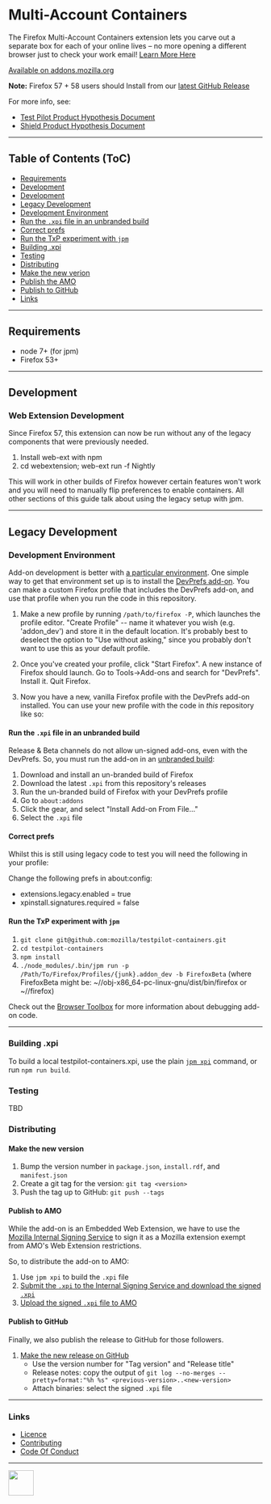 # Multi-Account Containers


The Firefox Multi-Account Containers extension lets you carve out a separate box for each of your online lives – no more opening a different browser just to check your work email! [Learn More Here](https://blog.mozilla.org/firefox/introducing-firefox-multi-account-containers/)

[Available on addons.mozilla.org](https://addons.mozilla.org/en-GB/firefox/addon/multi-account-containers/)

**Note:** Firefox 57 + 58 users should Install from our [latest GitHub Release](https://github.com/mozilla/testpilot-containers/releases/latest)

For more info, see: 

* [Test Pilot Product Hypothesis Document](https://docs.google.com/document/d/1WQdHTVXROk7dYkSFluc6_hS44tqZjIrG9I-uPyzevE8/edit#)
* [Shield Product Hypothesis Document](https://docs.google.com/document/d/1vMD-fH_5hGDDqNvpRZk12_RhCN2WAe4_yaBamaNdtik/edit#)

---

## Table of Contents (ToC)

* [Requirements](#requirements)
* [Development](#development)
* [Development](#web-extension-development)
* [Legacy Development](#legacy-development)
* [Development Environment](#development-environment)
* [Run the `.xpi` file in an unbranded build](#run-the-xpi-file-in-an-unbranded-build)
* [Correct prefs](#correct-prefs)
* [Run the TxP experiment with `jpm`](#run-the-txp-experiment-with-jpm)
* [Building .xpi](#building-xpi)
* [Testing](#testing)
* [Distributing](#distributing)
* [Make the new verion](#make-the-new-version)
* [Publish the AMO](#publish-the-amo)
* [Publish to GitHub](#publish-to-github)
* [Links](#links)

---

## Requirements

* node 7+ (for jpm)
* Firefox 53+

---

## Development

### Web Extension Development

Since Firefox 57, this extension can now be run without any of the legacy components that were previously needed.

1. Install web-ext with npm
2. cd webextension; web-ext run -f Nightly

This will work in other builds of Firefox however certain features won't work and you will need to manually flip preferences to enable containers. All other sections of this guide talk about using the legacy setup with jpm.

---

## Legacy Development

### Development Environment

Add-on development is better with [a particular  environment](https://developer.mozilla.org/en-US/Add-ons/Setting_up_extension_development_environment). One simple way to get that environment set up is to install the [DevPrefs add-on](https://addons.mozilla.org/en-US/firefox/addon/devprefs/). You can make a custom Firefox profile that includes the DevPrefs add-on, and use that profile when you run the code in this repository. 

1. Make a new profile by running `/path/to/firefox -P`, which launches the profile editor. "Create Profile" -- name it whatever you wish (e.g. 'addon_dev') and store it in the default location. It's probably best to deselect the option to "Use without asking," since you probably don't want to use this as your default profile.

2. Once you've created your profile, click "Start Firefox". A new instance of Firefox should launch. Go to Tools->Add-ons and search for "DevPrefs". Install it. Quit Firefox.

3. Now you have a new, vanilla Firefox profile with the DevPrefs add-on installed. You can use your new profile with the code in _this_ repository like so:

#### Run the `.xpi` file in an unbranded build
Release & Beta channels do not allow un-signed add-ons, even with the DevPrefs. So, you must run the add-on in an [unbranded build](https://wiki.mozilla.org/Add-ons/Extension_Signing#Unbranded_Builds):

1. Download and install an un-branded build of Firefox
2. Download the latest `.xpi` from this repository's releases
3. Run the un-branded build of Firefox with your DevPrefs profile
4. Go to `about:addons`
5. Click the gear, and select "Install Add-on From File..."
6. Select the `.xpi` file

#### Correct prefs

Whilst this is still using legacy code to test you will need the following in your profile:

Change the following prefs in about:config:

- extensions.legacy.enabled = true
- xpinstall.signatures.required = false


#### Run the TxP experiment with `jpm`

1. `git clone git@github.com:mozilla/testpilot-containers.git`
2. `cd testpilot-containers`
3. `npm install`
4. `./node_modules/.bin/jpm run -p /Path/To/Firefox/Profiles/{junk}.addon_dev -b FirefoxBeta` (where FirefoxBeta might be: ~/<reponame>/obj-x86_64-pc-linux-gnu/dist/bin/firefox or ~/<downloadedFirefoxBeta>/firefox)

Check out the [Browser Toolbox](https://developer.mozilla.org/en-US/docs/Tools/Browser_Toolbox) for more information about debugging add-on code.

---

### Building .xpi

To build a local testpilot-containers.xpi, use the plain [`jpm
xpi`](https://developer.mozilla.org/en-US/Add-ons/SDK/Tools/jpm#jpm_xpi) command,
or run `npm run build`.

### Testing
TBD

### Distributing
#### Make the new version

1. Bump the version number in `package.json`, `install.rdf`, and
   `manifest.json`
2. Create a git tag for the version: `git tag <version>`
3. Push the tag up to GitHub: `git push --tags`

#### Publish to AMO
While the add-on is an Embedded Web Extension, we have to use the [Mozilla
Internal Signing
Service](https://mana.mozilla.org/wiki/display/FIREFOX/Internal+Extension+Signing)
to sign it as a Mozilla extension exempt from AMO's Web Extension restrictions.

So, to distribute the add-on to AMO:

1. Use `jpm xpi` to build the `.xpi` file
2. [Submit the `.xpi` to the Internal Signing Service and download the signed `.xpi`](https://mana.mozilla.org/wiki/display/SVCOPS/Sign+a+Mozilla+Internal+Extension)
3. [Upload the signed `.xpi` file to
   AMO](https://addons.mozilla.org/en-US/developers/addon/multi-account-containers/versions/submit/)

#### Publish to GitHub
Finally, we also publish the release to GitHub for those followers.

1. [Make the new release on
   GitHub](https://github.com/mozilla/multi-account-containers/releases/new)
   * Use the version number for "Tag version" and "Release title"
   * Release notes: copy the output of `git log --no-merges --pretty=format:"%h %s" <previous-version>..<new-version>`
   * Attach binaries: select the signed `.xpi` file

---

### Links

- [Licence](./LICENSE.txt)
- [Contributing](./CONTRIBUTING.md)
- [Code Of Conduct](./CODE_OF_CONDUCT.md)

---

<img src="https://avatars2.githubusercontent.com/u/131524?s=200&v=4" width="50"></img>
